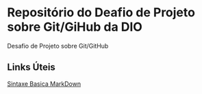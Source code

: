 # Repositório do Deafio de Projeto sobre Git/GiHub da DIO
Desafio de Projeto sobre Git/GitHub
## Links Úteis
[Sintaxe Basica MarkDown](https://www.markdownguide.org/basic-syntax/)
